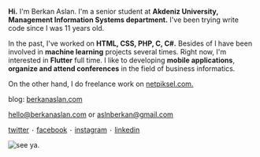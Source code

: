 **Hi.** I'm Berkan Aslan.  I'm a senior student at **Akdeniz University, Management Information Systems department.** I've been trying write code since I was 11 years old.

In the past, I've worked on **HTML, CSS, PHP, C, C#.** Besides of I have been involved in **machine learning** projects several times. Right now, I'm interested in **Flutter** full time.  I like to developing **mobile applications**, **organize and attend conferences** in the field of business informatics.

On the other hand, I do freelance work on [netpiksel.com.](http://netpiksel.com"netpiksel.com.")

blog: [berkanaslan.com](https://berkanaslan.com/ "berkanaslan.com")

hello@berkanaslan.com or aslnberkan@gmail.com

[twitter](https://twitter.com/aslaanberkan "twitter") ۰ [facebook](https://www.facebook.com/aslberkan "facebook") ۰ [instagram](https://www.instagram.com/aslnberkan/ "instagram") ۰ [linkedin](https://www.linkedin.com/in/berkan-aslan-aaa163165/ "linkedin")

![see ya.](https://media.giphy.com/media/LmNwrBhejkK9EFP504/giphy.gif "see ya.")

